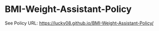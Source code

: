# BMI-Weight-Assistant-Policy

See Policy URL: https://lucky08.github.io/BMI-Weight-Assistant-Policy/
